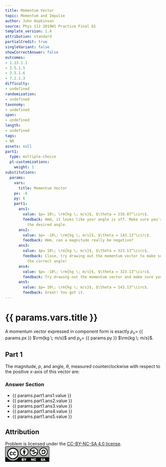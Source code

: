 ```yaml
---
title: Momentum Vector
topic: Momentum and Impulse
author: John Hopkinson
source: Phys 112 2019W1 Practice Final Q1
template_version: 1.4
attribution: standard
partialCredit: true
singleVariant: false
showCorrectAnswer: false
outcomes:
- 1.13.1.1
- 3.5.1.5
- 3.5.1.6
- 7.2.1.3
difficulty:
- undefined
randomization:
- undefined
taxonomy:
- undefined
span:
- undefined
length:
- undefined
tags:
- NR
assets: null
part1:
  type: multiple-choice
  pl-customizations:
    weight: 1
substitutions:
  params:
    vars:
      title: Momentum Vector
    px: -8
    py: 6
    part1:
      ans1:
        value: $p= 10\; \rm{kg \; m/s}$, $\theta = 216.87^\circ$.
        feedback: Hmm, it looks like your angle is off. Make sure you're calculating
          the desired angle.
      ans2:
        value: $p= -10\; \rm{kg \; m/s}$, $\theta = 143.13^\circ$.
        feedback: Hmm, can a magnitude really be negative?
      ans3:
        value: $p= 10\; \rm{kg \; m/s}$, $\theta = 323.13^\circ$.
        feedback: Close, try drawing out the momentum vector to make sure you have
          the correct angle!
      ans4:
        value: $p= -10\; \rm{kg \; m/s}$, $\theta = 323.13^\circ$.
        feedback: Try drawing out the momentum vector and make sure your answers match!
      ans5:
        value: $p= 10\; \rm{kg \; m/s}$, $\theta = 143.13^\circ$.
        feedback: Great! You got it.
---
```

# {{ params.vars.title }}
A momentum vector expressed in component form is exactly $p_x =$ {{ params.px }} $\rm{kg \; m/s}$ and $p_y =$ {{ params.py }} $\rm{kg \; m/s}$.

## Part 1

The magnitude, $p$, and angle, $\theta$, measured counterclockwise with respect to the positive $x$-axis of this vector are:

### Answer Section

- {{ params.part1.ans1.value }}
- {{ params.part1.ans2.value }}
- {{ params.part1.ans3.value }}
- {{ params.part1.ans4.value }}
- {{ params.part1.ans5.value }}

## Attribution

Problem is licensed under the [CC-BY-NC-SA 4.0 license](https://creativecommons.org/licenses/by-nc-sa/4.0/).<br> ![The Creative Commons 4.0 license requiring attribution-BY, non-commercial-NC, and share-alike-SA license.](https://raw.githubusercontent.com/firasm/bits/master/by-nc-sa.png)